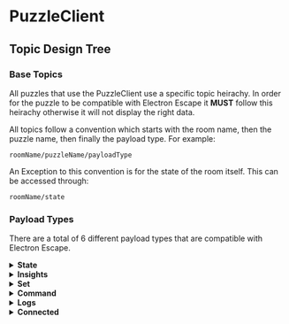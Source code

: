 # PuzzleClient #

## Topic Design Tree ##
### Base Topics ###
All puzzles that use the PuzzleClient use a specific topic heirachy. In order for the puzzle to be compatible with Electron Escape it **MUST** follow this heirachy otherwise it will not display the right data.

All topics follow a convention which starts with the room name, then the puzzle name, then finally the payload type. For example:
``` Text
roomName/puzzleName/payloadType
```
An Exception to this convention is for the state of the room itself. This can be accessed through:
``` Text
roomName/state
```

### Payload Types ###
There are a total of 6 different payload types that are compatible with Electron Escape.

<details>
  <summary><b>State</b></summary>
  
  The state controls what current state the puzzle or room is currently in. Each state has an `on` function and a `loop` function. The `on` function runs the first time the state has been changed whereas the `loop` function runs continously every loop that state is selected. There are 5 different states that exist:
    
  - 0 `Ready` - The puzzle is ready to be put into the `Active` state.
  - 1 `Active` - The puzzle currently running and can be put into the `Finished` or `Paused` state.
  - 2 `Paused` - The puzzle is currently paused and nothing can be solved unless returned to the `Active` state
  - 3 `Finished` - The puzzle has been solved/completed and is ready to be put into the `Resetting` state.
  - 4 `Resetting` - The puzzle is being reset. Conventionally this returns to the `Ready` state once it has finished resetting.

  Keep in mind that the states do not have to follow the order provided and will often need to jump between the different states as required by the Electron Escape users. The same state can also be sent to a puzzle multiple times which will trigger the `on` function every time a state has been sent.

  Any payload sent to `roomName/puzzleName/state` must constist of a variable named `state` and an integer declaring what to set the state to. An example payload that will set the state to `Ready` is:
  ```JSON
  { "state": 0 }
  ```
  
  *Similar to puzzles, the state of the room can also be changed by sending the payload to `roomName/state` instead.*
  
  A few helpful mosquitto commands to manage the state of a puzzle or room:
  - `mosquitto_sub -h 192.168.20.100 -t roomName/puzzleName/state -v` - Display the state of the puzzle.
  - `mosquitto_sub -h 192.168.20.100 -t roomName/+/state -v` - Display the state for every puzzle in the room.
  - `mosquitto_sub -h 192.168.20.100 -t roomName/state -v` - Display the state of the room.
  - `mosquitto_pub -h 192.168.20.100 -t roomName/puzzleName/state -m "{\"state\":0}"` - Set the state of the puzzle (in this case to `Ready`).
  - `mosquitto_pub -h 192.168.20.100 -t roomName/state -m "{\"state\":0}"` - Set the state of the room (in this case to `Ready`).
  
</details>

<details>
  <summary><b>Insights</b></summary>

  The insights payload type is where puzzles are able to send data about what is currently happening (such as a button being pressed) so that Electron Escape can display the information to the user. Insights is not necessary for every puzzle but can be useful when debugging issues or without direct access to the puzzle.

  Any payload sent to `roomName/puzzleName/insights` must have atleast 1 variable and must consist of all the variables to be displayed on Electron Escape. The variables can be named anything however it must link up with the variables set on Electron Escape to be able to display the correct data. The variables can be a mixture of any regular data types.

  An example of a payload that consists of a single variable:
  ```JSON
  { "maglock": false }
  ```
  
  An example of a payload that consists of multiple variables:
  ```JSON
  {
    "switch": "on",
    "weight": 144,
    "maglock": true
  }
  ```

  A few helpful mosquitto commands to see the insights of puzzles
  - `mosquitto_sub -h 192.168.20.100 -t roomName/puzzleName/insights -v` - Display the insights for the puzzle.
  - `mosquitto_sub -h 192.168.20.100 -t roomName/+/insights -v` - Display the insights for every puzzle in a room.

</details>

<details>
  <summary><b>Set</b></summary>



</details>

<details>
  <summary><b>Command</b></summary>



</details>


<details>
  <summary><b>Logs</b></summary>



</details>


<details>
  <summary><b>Connected</b></summary>



</details>
